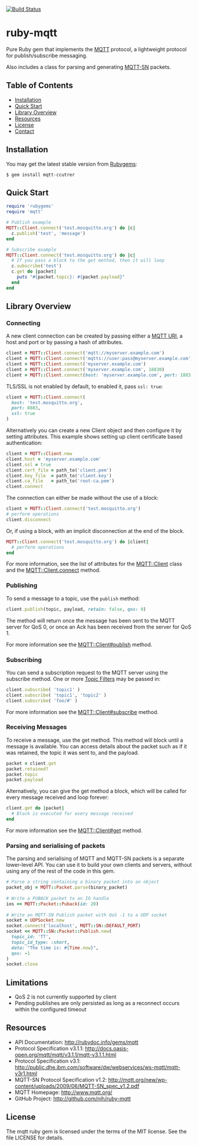 [![Build Status](https://travis-ci.org/njh/ruby-mqtt.svg)](https://travis-ci.org/ccutrer/ruby-mqtt)

ruby-mqtt
=========

Pure Ruby gem that implements the [MQTT] protocol, a lightweight protocol for publish/subscribe messaging.

Also includes a class for parsing and generating [MQTT-SN] packets.


Table of Contents
-----------------
* [Installation](#installation)
* [Quick Start](#quick-start)
* [Library Overview](#library-overview)
* [Resources](#resources)
* [License](#license)
* [Contact](#contact)


Installation
------------

You may get the latest stable version from [Rubygems]:

    $ gem install mqtt-ccutrer

Quick Start
-----------

~~~ ruby
require 'rubygems'
require 'mqtt'

# Publish example
MQTT::Client.connect('test.mosquitto.org') do |c|
  c.publish('test', 'message')
end

# Subscribe example
MQTT::Client.connect('test.mosquitto.org') do |c|
  # If you pass a block to the get method, then it will loop
  c.subscribe('test')
  c.get do |packet|
    puts "#{packet.topic}: #{packet.payload}"
  end
end
~~~


Library Overview
----------------

### Connecting ###

A new client connection can be created by passing either a [MQTT URI], a host and port or by passing a hash of attributes.

~~~ ruby
client = MQTT::Client.connect('mqtt://myserver.example.com')
client = MQTT::Client.connect('mqtts://user:pass@myserver.example.com')
client = MQTT::Client.connect('myserver.example.com')
client = MQTT::Client.connect('myserver.example.com', 18830)
client = MQTT::Client.connect(host: 'myserver.example.com', port: 1883 ... )
~~~

TLS/SSL is not enabled by default, to enabled it, pass `ssl: true`:

~~~ ruby
client = MQTT::Client.connect(
  host: 'test.mosquitto.org',
  port: 8883,
  ssl: true
)
~~~

Alternatively you can create a new Client object and then configure it by setting attributes. This example shows setting up client certificate based authentication:

~~~ ruby
client = MQTT::Client.new
client.host = 'myserver.example.com'
client.ssl = true
client.cert_file = path_to('client.pem')
client.key_file  = path_to('client.key')
client.ca_file   = path_to('root-ca.pem')
client.connect
~~~

The connection can either be made without the use of a block:

~~~ ruby
client = MQTT::Client.connect('test.mosquitto.org')
# perform operations
client.disconnect
~~~

Or, if using a block, with an implicit disconnection at the end of the block.

~~~ ruby
MQTT::Client.connect('test.mosquitto.org') do |client|
  # perform operations
end
~~~

For more information, see the list of attributes for the [MQTT::Client] class and the [MQTT::Client.connect] method.


### Publishing ###

To send a message to a topic, use the ```publish``` method:

~~~ ruby
client.publish(topic, payload, retain: false, qos: 0)
~~~

The method will return once the message has been sent to the MQTT server for QoS 0,
or once an Ack has been received from the server for QoS 1.

For more information see the [MQTT::Client#publish] method.


### Subscribing ###

You can send a subscription request to the MQTT server using the subscribe method. One or more [Topic Filters] may be passed in:

~~~ ruby
client.subscribe( 'topic1' )
client.subscribe( 'topic1', 'topic2' )
client.subscribe( 'foo/#' )
~~~

For more information see the [MQTT::Client#subscribe] method.


### Receiving Messages ###

To receive a message, use the get method. This method will block until a message is available. You can access details
about the packet such as if it was retained, the topic it was sent to, and the payload.

~~~ ruby
packet = client.get
packet.retained?
packet.topic
packet.payload
~~~

Alternatively, you can give the get method a block, which will be called for every message received and loop forever:

~~~ ruby
client.get do |packet|
  # Block is executed for every message received
end
~~~

For more information see the [MQTT::Client#get] method.


### Parsing and serialising of packets ###

The parsing and serialising of MQTT and MQTT-SN packets is a separate lower-level API.
You can use it to build your own clients and servers, without using any of the rest of the
code in this gem.

~~~ ruby
# Parse a string containing a binary packet into an object
packet_obj = MQTT::Packet.parse(binary_packet)
    
# Write a PUBACK packet to an IO handle
ios << MQTT::Packet::Puback(id: 20)
    
# Write an MQTT-SN Publish packet with QoS -1 to a UDP socket
socket = UDPSocket.new
socket.connect('localhost', MQTT::SN::DEFAULT_PORT)
socket << MQTT::SN::Packet::Publish.new(
  topic_id: 'TT',
  topic_id_type: :short,
  data: "The time is: #{Time.now}",
  qos: -1
)
socket.close
~~~

Limitations
-----------

 * QoS 2 is not currently supported by client
 * Pending publishes are only persisted as long as a reconnect occurs within
   the configured timeout

Resources
---------

* API Documentation: http://rubydoc.info/gems/mqtt
* Protocol Specification v3.1.1: http://docs.oasis-open.org/mqtt/mqtt/v3.1.1/mqtt-v3.1.1.html
* Protocol Specification v3.1: http://public.dhe.ibm.com/software/dw/webservices/ws-mqtt/mqtt-v3r1.html
* MQTT-SN Protocol Specification v1.2: http://mqtt.org/new/wp-content/uploads/2009/06/MQTT-SN_spec_v1.2.pdf
* MQTT Homepage: http://www.mqtt.org/
* GitHub Project: http://github.com/njh/ruby-mqtt


License
-------

The mqtt ruby gem is licensed under the terms of the MIT license.
See the file LICENSE for details.


[MQTT]:           http://www.mqtt.org/
[MQTT-SN]:        http://mqtt.org/2013/12/mqtt-for-sensor-networks-mqtt-sn
[Rubygems]:       http://rubygems.org/
[Bundler]:        http://bundler.io/
[MQTT URI]:       https://github.com/mqtt/mqtt.github.io/wiki/URI-Scheme
[Topic Filters]:  http://docs.oasis-open.org/mqtt/mqtt/v3.1.1/mqtt-v3.1.1.html#_Toc388534397

[MQTT::Client]:           http://rubydoc.info/gems/mqtt-ccutrer/MQTT/Client#instance_attr_details
[MQTT::Client.connect]:   http://rubydoc.info/gems/mqtt-ccutrer/MQTT/Client.connect
[MQTT::Client#publish]:   http://rubydoc.info/gems/mqtt-ccutrer/MQTT/Client:publish
[MQTT::Client#subscribe]: http://rubydoc.info/gems/mqtt-ccutrer/MQTT/Client:subscribe
[MQTT::Client#get]:       http://rubydoc.info/gems/mqtt-ccutrer/MQTT/Client:get

